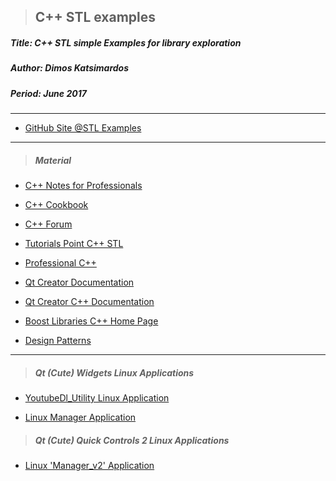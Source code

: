 > <h2><strong>C++ STL examples</strong></h2> 

<h5>Title: C++ STL simple Examples for library exploration</h5>

<h5>Author: Dimos Katsimardos</h5>

<h5>Period: June 2017</h5>


-------------------------------------------------------------------------------------------------------------------------------

* [GitHub Site @STL Examples](https://dimkatsi91.github.io/Cpp-STL-Examples/)


-------------------------------------------------------------------------------------------------------------------------------
 
> ##### _Material_ #####

* [C++ Notes for Professionals](https://books.goalkicker.com/CPlusPlusBook/ "Good Source")

* [C++ Cookbook](https://www.amazon.com/Herb-Schildts-C-Programming-Cookbook/dp/007148860X "Book #0")

* [C++ Forum](http://www.cplusplus.com/reference/stl/ "Site Material #1")

* [Tutorials Point C++ STL](https://www.tutorialspoint.com/cplusplus/cpp_stl_tutorial.htm "Site Material #0")

* [Professional C++](https://www.amazon.com/Professional-C-Marc-Gregoire/dp/1119421306 "Book #1")

* [Qt Creator Documentation](https://doc.qt.io/ "Everything")

* [ Qt Creator C++ Documentation](https://doc.qt.io/qt-5/qtgui-module.html "Qt (Cute) C++ Documentation")

* [ Boost Libraries C++ Home Page ](https://www.boost.org/ "C++ Boost Libs")

* [ Design Patterns ](https://sourcemaking.com/design_patterns)

-------------------------------------------------------------------------------------------------------------------------------

> ##### _Qt (Cute) Widgets Linux Applications_ #####

* [YoutubeDl_Utility Linux Application](https://github.com/dimkatsi91/YoutubeDl_Utility_v2)

* [Linux Manager Application](https://github.com/dimkatsi91/Manager)


> ##### _Qt (Cute) Quick Controls 2 Linux Applications_ #####

* [Linux 'Manager_v2' Application](https://github.com/dimkatsi91/Manager_v2)
